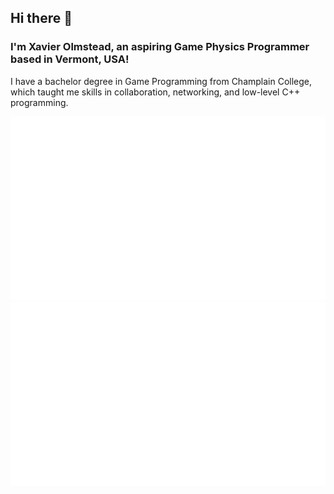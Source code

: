 ## Hi there 👋
### I'm Xavier Olmstead, an aspiring Game Physics Programmer based in Vermont, USA! 
I have a bachelor degree in Game Programming from Champlain College, which taught me skills in collaboration, networking, and low-level C++ programming.  


![](https://raw.githubusercontent.com/XavOlmst/github-stats/master/generated/overview.svg)
![](https://raw.githubusercontent.com/XavOlmst/github-stats/master/generated/languages.svg)

<!--
**XavOlmst/XavOlmst** is a ✨ _special_ ✨ repository because its `README.md` (this file) appears on your GitHub profile.

Here are some ideas to get you started:

- 🔭 I’m currently working on ...
- 🌱 I’m currently learning ...
- 👯 I’m looking to collaborate on ...
- 🤔 I’m looking for help with ...
- 💬 Ask me about ...
- 📫 How to reach me: ...
- 😄 Pronouns: ...
- ⚡ Fun fact: ...
-->
